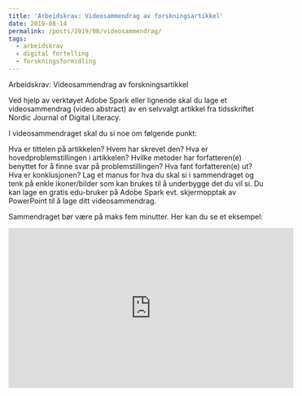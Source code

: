 ```yaml
---
title: 'Arbeidskrav: Videosammendrag av forskningsartikkel'
date: 2019-08-14
permalink: /posts/2019/08/videosammendrag/
tags:
  - arbeidskrav
  - digital fortelling
  - forskningsformidling
---
```


Arbeidskrav: Videosammendrag av forskningsartikkel

Ved hjelp av verktøyet Adobe Spark eller lignende skal du lage et videosammendrag (video abstract) av en selvvalgt artikkel fra tidsskriftet Nordic Journal of Digital Literacy. 

I videosammendraget skal du si noe om følgende punkt:

Hva er tittelen på artikkelen?
Hvem har skrevet den?
Hva er hovedproblemstillingen i artikkelen?
Hvilke metoder har forfatteren(e) benyttet for å finne svar på problemstillingen?
Hva fant forfatteren(e) ut?
Hva er konklusjonen?
Lag et manus for hva du skal si i sammendraget og tenk på enkle ikoner/bilder som kan brukes til å underbygge det du vil si. Du kan lage en gratis edu-bruker på Adobe Spark  evt. skjermopptak av PowerPoint til å lage ditt videosammendrag.

Sammendraget bør være på maks fem minutter. Her kan du se et eksempel:
<iframe width="560" height="315" src="https://www.youtube.com/embed/8Kq07SriX70?si=u9XaULwOnXTpKgoi" title="YouTube video player" frameborder="0" allow="accelerometer; autoplay; clipboard-write; encrypted-media; gyroscope; picture-in-picture; web-share" referrerpolicy="strict-origin-when-cross-origin" allowfullscreen></iframe>